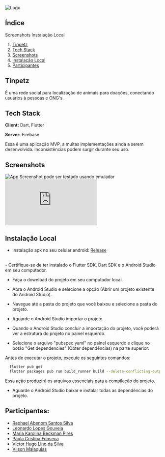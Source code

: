 
![Logo](https://i.ibb.co/KwnPTym/Screenshot-14.png)


## Índice
Screenshots
Instalação Local

1. [Tinpetz](#Tinpetz)
2. [Tech Stack](#Tech-Stack)
3. [Screenshots](#Screenshots)
4. [Instalação Local](#Instalação-Local)
5. [Participantes](#Participantes)

## Tinpetz

É uma rede social para localização de animais para doações, conectando usuários à pessoas e ONG's.




## Tech Stack

**Client:** Dart, Flutter

**Server:** Firebase

Essa é uma aplicação MVP, a muitas implementações ainda a serem desenvolvida. Inconsistências podem surgir durante seu uso.

## Screenshots

![App Screenshot](https://i.ibb.co/gM3PxbZ/Group-21.png) pode ser testado usando emulador ![BlueStacks](https://www.bluestacks.com/download.html)


## Instalação Local
- Instalação apk no seu celular android:
[Release](https://github.com/raphaelabenom/tinpetz-app/releases)
<br>
- Certifique-se de ter instalado o Flutter SDK, Dart SDK e o Android Studio em seu computador.

- Faça o download do projeto em seu computador local.

- Abra o Android Studio e selecione a opção (Abrir um projeto existente do Android Studio).

- Navegue até a pasta do projeto que você baixou e selecione a pasta do projeto.

- Aguarde o Android Studio importar o projeto.

- Quando o Android Studio concluir a importação do projeto, você poderá ver a estrutura do projeto no painel esquerdo.

- Selecione o arquivo "pubspec.yaml" no painel esquerdo e clique no botão "Get dependencies" (Obter dependências) na parte superior.

Antes de executar o projeto, execute os seguintes comandos:

```bash
  flutter pub get
  flutter packages pub run build_runner build --delete-conflicting-outputs
```
Essa ação produzirá os arquivos essenciais para a compilação do projeto.

- Aguarde o Android Studio baixar e instalar todas as dependências do projeto.





## Participantes:

- [Raphael Abenom Santos Silva](https://github.com/raphaelabenom)
- [Leonardo Lopes Gouveia]()
- [Maria Karolina Beckman Pires]()
- [Paola Cristina Fonseca]()
- [Victor Hugo Lino da Silva]()
- [Vilson Malaquias]()
